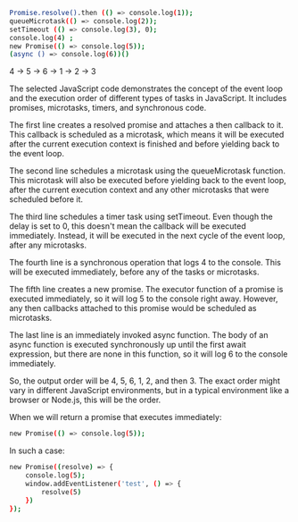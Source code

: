 ```sh
Promise.resolve().then (() => console.log(1));
queueMicrotask(() => console.log(2));
setTimeout (() => console.log(3), 0);
console.log(4) ;
new Promise(() => console.log(5));
(async () => console.log(6))()
```
4 -> 5 -> 6 -> 1 -> 2 -> 3

The selected JavaScript code demonstrates the concept of the event loop and the execution order of different types of tasks in JavaScript. It includes promises, microtasks, timers, and synchronous code.

The first line creates a resolved promise and attaches a then callback to it. This callback is scheduled as a microtask, which means it will be executed after the current execution context is finished and before yielding back to the event loop.

The second line schedules a microtask using the queueMicrotask function. This microtask will also be executed before yielding back to the event loop, after the current execution context and any other microtasks that were scheduled before it.

The third line schedules a timer task using setTimeout. Even though the delay is set to 0, this doesn't mean the callback will be executed immediately. Instead, it will be executed in the next cycle of the event loop, after any microtasks.

The fourth line is a synchronous operation that logs 4 to the console. This will be executed immediately, before any of the tasks or microtasks.

The fifth line creates a new promise. The executor function of a promise is executed immediately, so it will log 5 to the console right away. However, any then callbacks attached to this promise would be scheduled as microtasks.

The last line is an immediately invoked async function. The body of an async function is executed synchronously up until the first await expression, but there are none in this function, so it will log 6 to the console immediately.

So, the output order will be 4, 5, 6, 1, 2, and then 3. The exact order might vary in different JavaScript environments, but in a typical environment like a browser or Node.js, this will be the order.

When we will return a promise that executes immediately:
```sh
new Promise(() => console.log(5));
```
In such a case:
```sh
new Promise((resolve) => {
    console.log(5);
    window.addEventListener('test', () => {
        resolve(5)
    })
});
```